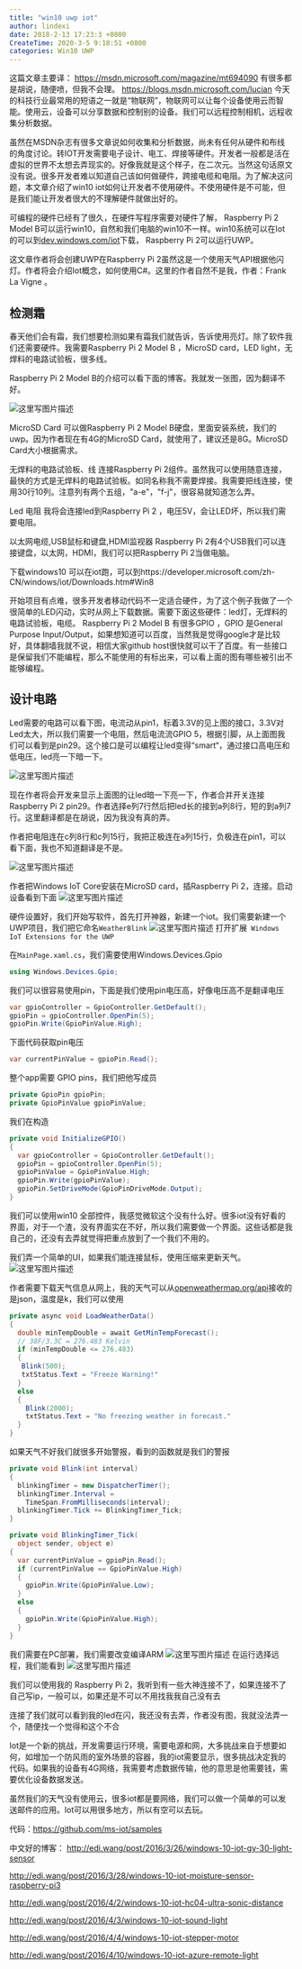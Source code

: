 ```yaml
---
title: "win10 uwp iot"
author: lindexi
date: 2018-2-13 17:23:3 +0800
CreateTime: 2020-3-5 9:18:51 +0800
categories: Win10 UWP
---
```


这篇文章主要译：
https://msdn.microsoft.com/magazine/mt694090 有很多都是胡说，随便喷，但我不会理。
https://blogs.msdn.microsoft.com/lucian
今天的科技行业最常用的短语之一就是“物联网”，物联网可以让每个设备使用云而智能。使用云，设备可以分享数据和控制别的设备。我们可以远程控制相机，远程收集分析数据。

<!--more-->



<div id="toc"></div>

虽然在MSDN杂志有很多文章说如何收集和分析数据，尚未有任何从硬件和布线的角度讨论。转IOT开发需要电子设计、电工、焊接等硬件。开发者一般都是活在虚拟的世界不太想去弄现实的。好像我就是这个样子，在二次元。当然这句话原文没有说。很多开发者难以知道自己该如何做硬件，跨接电缆和电阻。为了解决这问题，本文章介绍了win10 iot如何让开发者不使用硬件。不使用硬件是不可能，但是我们能让开发者很大的不理解硬件就做出好的。

可编程的硬件已经有了很久，在硬件写程序需要对硬件了解， Raspberry Pi 2 Model B可以运行win10，自然和我们电脑的win10不一样。win10系统可以在Iot的可以到[dev.windows.com/iot](https://developer.microsoft.com/zh-cn/windows/iot)下载， Raspberry Pi 2可以运行UWP。

这文章作者将会创建UWP在Raspberry Pi 2虽然这是一个使用天气API根据他闪灯。作者将会介绍Iot概念，如何使用C#。这里的作者自然不是我，作者：Frank La Vigne 。

## 检测霜
春天他们会有霜，我们想要检测如果有霜我们就告诉，告诉使用亮灯。除了软件我们还需要硬件。我需要Raspberry Pi 2 Model B ，MicroSD card，LED light，无焊料的电路试验板，很多线。

Raspberry Pi 2 Model B的介绍可以看下面的博客。我就发一张图，因为翻译不好。

![这里写图片描述](http://img.blog.csdn.net/20160423104230030)

MicroSD Card 可以做Raspberry Pi 2 Model B硬盘，里面安装系统，我们的uwp。因为作者现在有4G的MicroSD Card，就使用了，建议还是8G。MicroSD Card大小根据需求。

无焊料的电路试验板、线 连接Raspberry Pi 2组件。虽然我可以使用随意连接，最快的方式是无焊料的电路试验板。如同名称我不需要焊接。我需要把线连接，使用30行10列。注意列有两个五组，"a-e"，"f-j"，很容易就知道怎么弄。

Led 电阻 我将会连接led到Raspberry Pi 2 ，电压5V，会让LED坏，所以我们需要电阻。

以太网电缆,USB鼠标和键盘,HDMI监视器  Raspberry Pi 2有4个USB我们可以连接键盘，以太网，HDMI，我们可以把Raspberry Pi 2当做电脑。

下载windows10 可以在iot跑，可以到https://developer.microsoft.com/zh-CN/windows/iot/Downloads.htm#Win8

开始项目有点难，很多开发者移动代码不一定适合硬件，为了这个例子我做了一个很简单的LED闪动，实时从网上下载数据。需要下面这些硬件：led灯，无焊料的电路试验板，电缆。
 Raspberry Pi 2 Model B 有很多GPIO ，GPIO 是General Purpose Input/Output，如果想知道可以百度，当然我是觉得google才是比较好，具体翻墙我就不说，相信大家github host很快就可以干了百度。有一些接口是保留我们不能编程，那么不能使用的有标出来，可以看上面的图有哪些被引出不能够编程。

## 设计电路

Led需要的电路可以看下图，电流动从pin1，标着3.3V的见上图的接口，3.3V对Led太大，所以我们需要一个电阻，然后电流流GPIO 5，根据引脚，从上面图我们可以看到是pin29。这个接口是可以编程让led变得“smart“，通过接口高电压和低电压，led亮一下暗一下。

![这里写图片描述](http://img.blog.csdn.net/20160423141642815)

现在作者将会开发来显示上面图的让led暗一下亮一下，作者合并开关连接 Raspberry Pi 2 pin29。作者选择e列7行然后把led长的接到a列8行，短的到a列7行。这里翻译都是在胡说，因为我没有真的弄。

作者把电阻连在c列8行和c列15行，我把正极连在a列15行，负极连在pin1，可以看下面，我也不知道翻译是不是。

![这里写图片描述](http://img.blog.csdn.net/20160423143037852)

作者把Windows IoT Core安装在MicroSD card，插Raspberry Pi 2，连接。启动设备看到下面
![这里写图片描述](http://img.blog.csdn.net/20160423143232400)

硬件设置好，我们开始写软件，首先打开神器，新建一个iot。我们需要新建一个UWP项目，我们把它命名`WeatherBlink`
![这里写图片描述](http://img.blog.csdn.net/20160423143609919)
打开扩展` Windows IoT Extensions for the UWP`

在`MainPage.xaml.cs`，我们需要使用Windows.Devices.Gpio

```csharp
using Windows.Devices.Gpio;
```

我们可以很容易使用pin，下面是我们使用pin电压高，好像电压高不是翻译电压

```csharp
var gpioController = GpioController.GetDefault();
gpioPin = gpioController.OpenPin(5);
gpioPin.Write(GpioPinValue.High);
```

下面代码获取pin电压

```csharp
var currentPinValue = gpioPin.Read();
```

整个app需要 GPIO pins，我们把他写成员

```csharp
private GpioPin gpioPin;
private GpioPinValue gpioPinValue;
```

我们在构造

```csharp
private void InitializeGPIO()
{
  var gpioController = GpioController.GetDefault();
  gpioPin = gpioController.OpenPin(5);
  gpioPinValue = GpioPinValue.High;
  gpioPin.Write(gpioPinValue);
  gpioPin.SetDriveMode(GpioPinDriveMode.Output);
}
```

我们可以使用win10 全部控件，我感觉微软这个没有什么好。很多iot没有好看的界面，对于一个渣，没有界面实在不好，所以我们需要做一个界面。这些话都是我自己的，还没有去弄就觉得把重点放到了一个我们不用的。

我们弄一个简单的UI，如果我们能连接鼠标，使用压缩来更新天气。
![这里写图片描述](http://img.blog.csdn.net/20160423144525530)

作者需要下载天气信息从网上，我的天气可以从[openweathermap.org/api](http://openweathermap.org/api)接收的是json，温度是k，我们可以使用

```csharp
private async void LoadWeatherData()
{
  double minTempDouble = await GetMinTempForecast();
  // 38F/3.3C = 276.483 Kelvin
  if (minTempDouble <= 276.483)
  {
   Blink(500);
   txtStatus.Text = "Freeze Warning!"
  }
  else
  {
    Blink(2000);
    txtStatus.Text = "No freezing weather in forecast."
  }
}
```
如果天气不好我们就很多开始警报，看到的函数就是我们的警报

```csharp
private void Blink(int interval)
{
  blinkingTimer = new DispatcherTimer();
  blinkingTimer.Interval =
    TimeSpan.FromMilliseconds(interval);
  blinkingTimer.Tick += BlinkingTimer_Tick;
}
```

```csharp
private void BlinkingTimer_Tick(
  object sender, object e)
{
  var currentPinValue = gpioPin.Read();
  if (currentPinValue == GpioPinValue.High)
  {
    gpioPin.Write(GpioPinValue.Low);
  }
  else
  {
    gpioPin.Write(GpioPinValue.High);
  }
}
```
我们需要在PC部署，我们需要改变编译ARM
![这里写图片描述](http://img.blog.csdn.net/20160423145206754)
在运行选择远程，我们能看到
![这里写图片描述](http://img.blog.csdn.net/20160423145259361)

我们可以使用我的 Raspberry Pi 2，我听到有一些大神连接不了，如果连接不了自己写ip，一般可以，如果还是不可以不用找我我自己没有去

连接了我们就可以看到我的led在闪，我还没有去弄，作者没有图，我就没法弄一个，随便找一个觉得和这个不合

Iot是一个新的挑战，开发需要运行环境，需要电源和网，大多挑战来自于想要如何，如增加一个防风雨的室外场景的容器，我的iot需要显示，很多挑战决定我的代码。如果我的设备有4G网络，我需要考虑数据传输，他的意思是他需要钱，需要优化设备数据发送。

虽然我们的天气没有使用云，很多iot都是要网络，我们可以做一个简单的可以发送邮件的应用。Iot可以用很多地方，所以有空可以去玩。

代码：https://github.com/ms-iot/samples

中文好的博客：
http://edi.wang/post/2016/3/26/windows-10-iot-gy-30-light-sensor

http://edi.wang/post/2016/3/28/windows-10-iot-moisture-sensor-raspberry-pi3

http://edi.wang/post/2016/4/2/windows-10-iot-hc04-ultra-sonic-distance

http://edi.wang/post/2016/4/3/windows-10-iot-sound-light

http://edi.wang/post/2016/4/4/windows-10-iot-stepper-motor

http://edi.wang/post/2016/4/10/windows-10-iot-azure-remote-light






